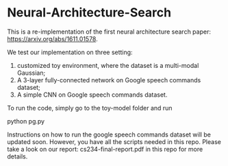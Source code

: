 # Neural-Architecture-Search
This is a re-implementation of the first neural architecture search paper: https://arxiv.org/abs/1611.01578. 

We test our implementation on three setting: 
1. customized toy environment, where the dataset is a multi-modal Gaussian;
2. A 3-layer fully-connected network on Google speech commands dataset;
3. A simple CNN on Google speech commands dataset.


To run the code, simply go to the toy-model folder and run 

python pg.py

Instructions on how to run the google speech commands dataset will be updated soon. However, you have all the scripts needed in this repo. Please take a look on our report:
cs234-final-report.pdf in this repo for more details.
